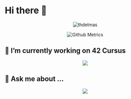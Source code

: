 # Hi there 👋
<p align="center">
  <p align="center">
<img src="https://komarev.com/ghpvc/?username=thdelmas" alt="thdelmas"/>  
</p>
  <p align="center">
  <img src="https://metrics.lecoq.io/thdelmas" alt="Github Metrics">
  </p>
</p>

## 🔭 I’m currently working on 42 Cursus
<!--[42 STATS]-->
<p align="center">
  <img src="https://badge42.herokuapp.com/api/stats/thdelmas?privacyName=true&privacyEmail=true">
</p>


## 💬 Ask me about ...
<!--[TOP LANGUAGES]-->
<p align="center">
  <img src="https://github-readme-stats.vercel.app/api/top-langs/?username=thdelmas&layout=compact&theme=tokyonight&show_icons=true">
</p>

<!--
**thdelmas/thdelmas** is a ✨ _special_ ✨ repository because its `README.md` (this file) appears on your GitHub profile.

Here are some ideas to get you started:


- 🌱 I’m currently learning ...
- 👯 I’m looking to collaborate on ...
- 🤔 I’m looking for help with ...
- 📫 How to reach me: ...
- 😄 Pronouns: ...
- ⚡ Fun fact: ...
-->
